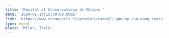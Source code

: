 ```yaml
---
title: 'Recital at Conservatorio di Milano '
date: '2024-01-17T15:00:00.000Z'
link: 'https://www.soconcerti.it/product/randall-goosby-zhu-wang-roots-radici'
type: event
place: 'Milan, Italy'
---
```


